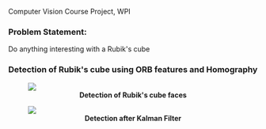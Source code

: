Computer Vision Course Project, WPI

### Problem Statement: 
Do anything interesting with a Rubik's cube


### Detection of Rubik's cube using ORB features and Homography

<p>
<figure>
<img src="media/detect.gif">
<figcaption align = "center"><b>Detection of Rubik's cube faces</b></figcaption>
</figure>
<figure>
<img src="media/detect_kalman.gif">
<figcaption align = "center"><b>Detection after Kalman Filter</b></figcaption>
</figure>

</p>
